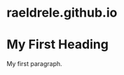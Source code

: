 # raeldrele.github.io

<!DOCTYPE html>
<html>
<body>

<h1>My First Heading</h1>

<p>My first paragraph.</p>

</body>
</html>
